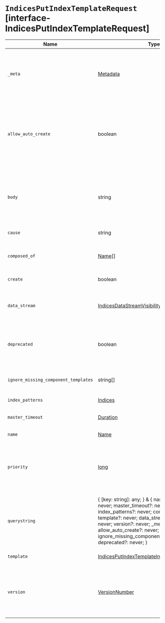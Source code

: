 # `IndicesPutIndexTemplateRequest` [interface-IndicesPutIndexTemplateRequest]

| Name | Type | Description |
| - | - | - |
| `_meta` | [Metadata](./Metadata.md) | Optional user metadata about the index template. It may have any contents. It is not automatically generated or used by Elasticsearch. This user-defined object is stored in the cluster state, so keeping it short is preferable To unset the metadata, replace the template without specifying it. |
| `allow_auto_create` | boolean | This setting overrides the value of the `action.auto_create_index` cluster setting. If set to `true` in a template, then indices can be automatically created using that template even if auto-creation of indices is disabled via `actions.auto_create_index`. If set to `false`, then indices or data streams matching the template must always be explicitly created, and may never be automatically created. |
| `body` | string | ({ [key: string]: any; } & { name?: never; create?: never; master_timeout?: never; cause?: never; index_patterns?: never; composed_of?: never; template?: never; data_stream?: never; priority?: never; version?: never; _meta?: never; allow_auto_create?: never; ignore_missing_component_templates?: never; deprecated?: never; }) | All values in `body` will be added to the request body. |
| `cause` | string | User defined reason for creating/updating the index template |
| `composed_of` | [Name](./Name.md)[] | An ordered list of component template names. Component templates are merged in the order specified, meaning that the last component template specified has the highest precedence. |
| `create` | boolean | If `true`, this request cannot replace or update existing index templates. |
| `data_stream` | [IndicesDataStreamVisibility](./IndicesDataStreamVisibility.md) | If this object is included, the template is used to create data streams and their backing indices. Supports an empty object. Data streams require a matching index template with a `data_stream` object. |
| `deprecated` | boolean | Marks this index template as deprecated. When creating or updating a non-deprecated index template that uses deprecated components, Elasticsearch will emit a deprecation warning. |
| `ignore_missing_component_templates` | string[] | The configuration option ignore_missing_component_templates can be used when an index template references a component template that might not exist |
| `index_patterns` | [Indices](./Indices.md) | Name of the index template to create. |
| `master_timeout` | [Duration](./Duration.md) | Period to wait for a connection to the master node. If no response is received before the timeout expires, the request fails and returns an error. |
| `name` | [Name](./Name.md) | Index or template name |
| `priority` | [long](./long.md) | Priority to determine index template precedence when a new data stream or index is created. The index template with the highest priority is chosen. If no priority is specified the template is treated as though it is of priority 0 (lowest priority). This number is not automatically generated by Elasticsearch. |
| `querystring` | { [key: string]: any; } & { name?: never; create?: never; master_timeout?: never; cause?: never; index_patterns?: never; composed_of?: never; template?: never; data_stream?: never; priority?: never; version?: never; _meta?: never; allow_auto_create?: never; ignore_missing_component_templates?: never; deprecated?: never; } | All values in `querystring` will be added to the request querystring. |
| `template` | [IndicesPutIndexTemplateIndexTemplateMapping](./IndicesPutIndexTemplateIndexTemplateMapping.md) | Template to be applied. It may optionally include an `aliases`, `mappings`, or `settings` configuration. |
| `version` | [VersionNumber](./VersionNumber.md) | Version number used to manage index templates externally. This number is not automatically generated by Elasticsearch. External systems can use these version numbers to simplify template management. To unset a version, replace the template without specifying one. |
